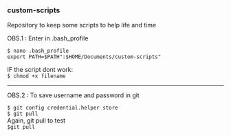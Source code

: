 ### custom-scripts

Repository to keep some scripts to help life and time

OBS.1 :
Enter in .bash_profile

`$ nano .bash_profile`  
`export PATH=$PATH":$HOME/Documents/custom-scripts"`


IF the script dont work:  
`$ chmod +x filename`

---
OBS.2 :
To save username and password in git 

`$ git config credential.helper store`  
`$ git pull`  
Again, git pull to test  
`$git pull`